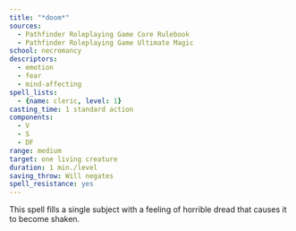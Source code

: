 ```yaml
---
title: "*doom*"
sources:
  - Pathfinder Roleplaying Game Core Rulebook
  - Pathfinder Roleplaying Game Ultimate Magic
school: necromancy
descriptors:
  - emotion
  - fear
  - mind-affecting
spell_lists:
  - {name: cleric, level: 1}
casting_time: 1 standard action
components:
  - V
  - S
  - DF
range: medium
target: one living creature
duration: 1 min./level
saving_throw: Will negates
spell_resistance: yes
---
```


This spell fills a single subject with a feeling of horrible dread that causes it to become shaken.

